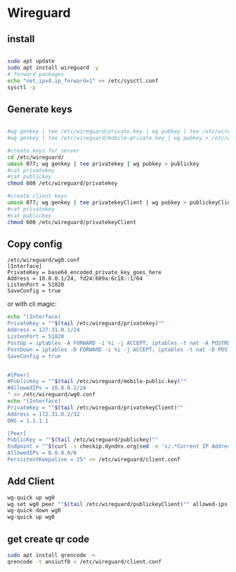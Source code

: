 # Wireguard 

## install 

``` bash 

sudo apt update
sudo apt install wireguard -y
# forward packages 
echo "net.ipv4.ip_forward=1" >> /etc/sysctl.conf
sysctl -p

```

## Generate keys 

```bash 

#wg genkey | tee /etc/wireguard/private.key | wg pubkey | tee /etc/wireguard/public.key
#wg genkey | tee /etc/wireguard/mobile-private.key | wg pubkey > /etc/wireguard/mobile-public.key

#create keys for server
cd /etc/wireguard/
umask 077; wg genkey | tee privatekey | wg pubkey > publickey
#cat privatekey
#cat publickey
chmod 600 /etc/wireguard/privatekey

#create client keys
umask 077; wg genkey | tee privatekeyClient | wg pubkey > publickeyClient
#cat privatekey
#cat publickey
chmod 600 /etc/wireguard/privatekeyClient

```
<!---
### Für IPv6 
'''bash
printf echo "$(date +%s%N)""$(cat /var/lib/dbus/machine-id)" | sha1sum | cut -c 31 - 
'''
-->
## Copy config 

```
/etc/wireguard/wg0.conf
[Interface]
PrivateKey = base64_encoded_private_key_goes_here
Address = 10.8.0.1/24, fd24:609a:6c18::1/64
ListenPort = 51820
SaveConfig = true
```

or with cli magic: 

```bash 
echo "[Interface]
PrivateKey = ""$(tail /etc/wireguard/privatekey)""
Address = 127.31.0.1/24
ListenPort = 51820
PostUp = iptables -A FORWARD -i %i -j ACCEPT; iptables -t nat -A POSTROUTING -o eth0 -j MASQUERADE; ip6tables -A FORWARD -i %i -j ACCEPT; ip6tables -t nat -A POSTROUTING -o eth0 -j MASQUERADE;
PostDown = iptables -D FORWARD -i %i -j ACCEPT; iptables -t nat -D POSTROUTING -o eth0 -j MASQUERADE; ip6tables -D FORWARD -i %i -j ACCEPT; ip6tables -t nat -D POSTROUTING -o eth0 -j MASQUERADE
SaveConfig = true


#[Peer]
#PublicKey = ""$(tail /etc/wireguard/mobile-public.key)""
#AllowedIPs = 10.8.0.2/24
" >> /etc/wireguard/wg0.conf
echo "[Interface] 
PrivateKey = ""$(tail /etc/wireguard/privatekeyClient)""
Address = 172.31.0.2/32 
DNS = 1.1.1.1

[Peer] 
PublicKey = ""$(tail /etc/wireguard/publickey)""
Endpoint = ""$(curl -s checkip.dyndns.org|sed -e 's/.*Current IP Address: //' -e 's/<.*$//')"":51820 
AllowedIPs = 0.0.0.0/0
PersistentKeepalive = 25" >> /etc/wireguard/client.conf

```

## Add Client 

```bash 
wg-quick up wg0
wg set wg0 peer ""$(tail /etc/wireguard/publickeyClient)"" allowed-ips 172.31.0.2/32
wg-quick down wg0
wg-quick up wg0
```
<!---
## activate ipv4 

'''bash
sudo nano /etc/sysctl.conf
'''

and uncomment 

'''
net.ipv4.ip_forward=1
'''

and than load the new values with: 

'''bash 

sudo sysctl -p
'''

## try to ignore step 5 

## starting the wireguard server 

sudo systemctl enable wg-quick@wg0.service
sudo systemctl start wg-quick@wg0.service


## create mobile auth file 

'''bash
echo "[Interface]
PrivateKey = ""$(tail /etc/wireguard/mobile-private.key)""
Address = 10.8.0.1/24
ListenPort = 51820
DNS = 1.1.1.1

[Peer]
PublicKey = ""$(tail /etc/wireguard/public.key)""
Endpoint = ""$(curl -s checkip.dyndns.org|sed -e 's/.*Current IP Address: //' -e 's/<.*$//'
)"":51820
AllowedIPs = 0.0.0.0/0" >> /etc/wireguard/mobile.conf
'''
-->
## get create qr code 
``` bash 
sudo apt install qrencode -< 
qrencode -t ansiutf8 < /etc/wireguard/client.conf

```
